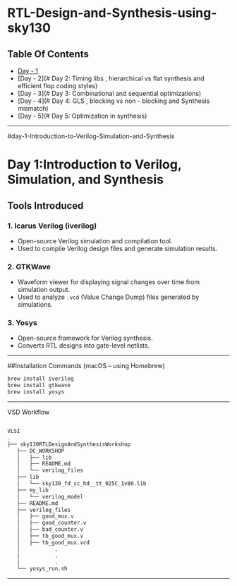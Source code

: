 # RTL-Design-and-Synthesis-using-sky130


## Table Of Contents
- [Day - 1](#day-1-Introduction-to-Verilog-Simulation-and-Synthesis)
- [Day - 2](# Day 2: Timing libs , hierarchical vs flat synthesis and efficient flop coding styles)
- [Day - 3](# Day 3: Combinational and sequential optimizations)
- [Day - 4](# Day 4: GLS , blocking vs non - blocking and Synthesis mismatch)
- [Day - 5](# Day 5: Optimization in synthesis)

---
#day-1-Introduction-to-Verilog-Simulation-and-Synthesis
# Day 1:Introduction to Verilog, Simulation, and Synthesis
## Tools Introduced

### 1. **Icarus Verilog (iverilog)**
- Open-source Verilog simulation and compilation tool.
- Used to compile Verilog design files and generate simulation results.

### 2. **GTKWave**
- Waveform viewer for displaying signal changes over time from simulation output.
- Used to analyze `.vcd` (Value Change Dump) files generated by simulations.

### 3. **Yosys**
- Open-source framework for Verilog synthesis.
- Converts RTL designs into gate-level netlists.

---

##Installation Commands (macOS – using Homebrew)

```bash
brew install iverilog
brew install gtkwave
brew install yosys
```
---
VSD Workflow 

```bash

VLSI
.
├── sky130RTLDesignAndSynthesisWorkshop
   ├── DC_WORKSHOP
   │   ├── lib
   │   ├── README.md
   │   └── verilog_files
   ├── lib
   │   └── sky130_fd_sc_hd__tt_025C_1v80.lib
   ├── my_lib
   │   └── verilog_model
   ├── README.md
   ├── verilog_files
   │   ├── good_mux.v
   │   ├── good_counter.v
   │   ├── bad_counter.v
   │   ├── tb_good_mux.v
   │   ├── tb_good_mux.vcd
   │           .
   │           .
   │           .
   └── yosys_run.sh
```
---



